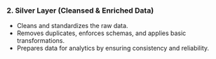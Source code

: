 ### 2. Silver Layer (Cleansed & Enriched Data)
- Cleans and standardizes the raw data.  
- Removes duplicates, enforces schemas, and applies basic transformations.  
- Prepares data for analytics by ensuring consistency and reliability.

